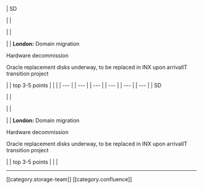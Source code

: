 





| SD

 | 
| 

 | 
| 

 | 
|  **London:** Domain migration<ul></ul>Hardware decommission<ul></ul>Oracle replacement disks underway, to be replaced in INX upon arrivalIT transition project<ul></ul> | 
| top 3-5 points | 
|  | 
|  --- | 
|  --- | 
|  --- | 
|  --- | 
|  --- | 
|  --- | 
| SD

 | 
| 

 | 
| 

 | 
|  **London:** Domain migration<ul></ul>Hardware decommission<ul></ul>Oracle replacement disks underway, to be replaced in INX upon arrivalIT transition project<ul></ul> | 
| top 3-5 points | 
|  | 







*****

[[category.storage-team]] 
[[category.confluence]] 
